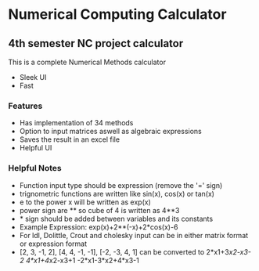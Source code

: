 # Numerical Computing Calculator
## 4th semester NC project calculator

This is a complete Numerical Methods calculator

- Sleek UI
- Fast

### Features

- Has implementation of 34 methods
- Option to input matrices aswell as algebraic expressions
- Saves the result in an excel file
- Helpful UI

### Helpful Notes
- Function input type should be expression (remove the '=' sign)
- trignometric functions are written like sin(x), cos(x) or tan(x)
- e to the power x will be written as exp(x)
- power sign are ** so cube of 4 is written as 4**3
- \* sign should be added between variables and its constants
- Example Expression: exp(x)+2**(-x)+2*cos(x)-6
- For ldl, Dolittle, Crout and cholesky input can be in either matrix format or expression format
- [2, 3, -1, 2], 
[4, 4, -1, -1], 
[-2, -3, 4, 1] can be converted to 
2\*x1+3*x2-x3-2
4\*x1+4*x2-x3+1
-2\*x1-3\*x2+4*x3-1
